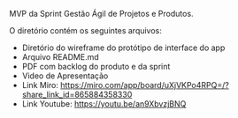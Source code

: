 MVP da Sprint Gestão Ágil de Projetos e Produtos.

O diretório contém os seguintes arquivos:
- Diretório do wireframe do protótipo de interface do app
- Arquivo README.md
- PDF com backlog do produto e da sprint
- Video de Apresentação
- Link Miro: https://miro.com/app/board/uXjVKPo4RPQ=/?share_link_id=865884358330
- Link Youtube: https://youtu.be/an9XbvzjBNQ


